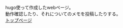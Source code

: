 hugo使って作成したwebページ。  
動作確認したり、それについてのメモを投稿したりする。  
[トップページ](https://water-dropwort.github.io/hugo-pages-test/)
